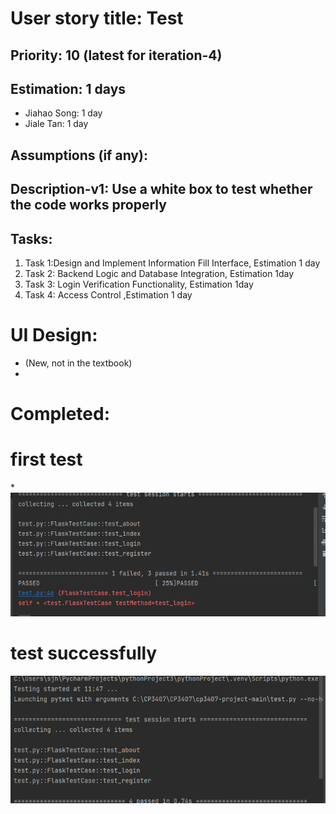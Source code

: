 # User story title: Test
## Priority: 10 (latest for iteration-4)




## Estimation: 1 days
* Jiahao Song: 1 day
* Jiale Tan: 1 day

## Assumptions (if any):


## Description-v1: Use a white box to test whether the code works properly


## Tasks:
1. Task 1:Design and Implement Information Fill Interface, Estimation 1 day
2. Task 2: Backend Logic and Database Integration, Estimation 1day
3. Task 3: Login Verification Functionality, Estimation 1day
4. Task 4: Access Control ,Estimation 1 day

# UI Design:
* (New, not in the textbook)
* 


# Completed:
# first test
*![img_12.png](img_12.png)

# test successfully
![img_13.png](img_13.png)

